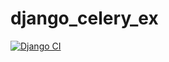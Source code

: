 # django_celery_ex

[![Django CI](https://github.com/holynekk/django_celery_ex/actions/workflows/django.yml/badge.svg)](https://github.com/holynekk/django_celery_ex/actions/workflows/django.yml)
